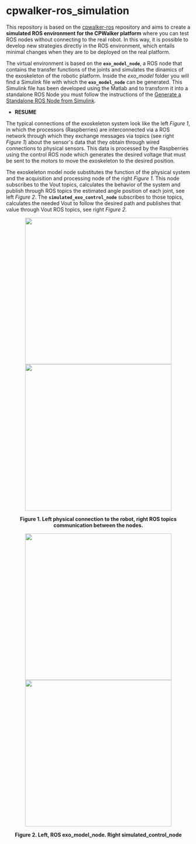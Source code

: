 # cpwalker-ros_simulation
This repository is based on the [cpwalker-ros](https://github.com/ricardocmello/cpwalker-ros) repository and aims to create a **simulated ROS environment for the CPWalker platform** where you can test ROS nodes without connecting to the real robot. In this way, it is possible to develop new strategies directly in the ROS environment, which entails minimal changes when they are to be deployed on the real platform.

The virtual environment is based on the **`exo_model_node`**, a ROS node that contains the transfer functions of the joints and simulates the dinamics of the exoskeleton of the robotic platform. Inside the _exo_model_ folder you will find a Simulink file with which the **`exo_model_node`** can be generated. This Simulink file has been developed using the Matlab and to transform it into a standalone ROS Node you must follow the instructions of the [Generate a Standalone ROS Node from Simulink](https://es.mathworks.com/help/ros/ug/generate-a-standalone-ros-node-from-simulink.html).

* **RESUME**

The typical connections of the exoskeleton system look like the left _Figure 1_, in which the processors (Raspberries) are interconnected via a ROS network through which they exchange messages via topics (see right _Figure 1_) about the sensor's data that they obtain through wired connections to physical sensors. This data is processed by the Raspberries using the control ROS node which generates the desired voltage that must be sent to the motors to move the exoskeleton to the desired position.  

The exoskeleton model node substitutes the function of the physical system and the acquisition and processing node of the right _Figure 1_. This node subscribes to the Vout topics, calculates the behavior of the system and publish through ROS topics the estimated angle position of each joint, see left _Figure 2_. The **`simulated_exo_control_node`** subscribes to those topics, calculates the needed Vout to follow the desired path and publishes that value through Vout ROS topics, see right _Figure 2_. 

<p align="center">
  <image src = "Exoskeleton_communication_diagram.png" width = "400" />
   <image src = "images/rosgraph_acquisitio_processing_control.png" width = "400" />
</p>
<p align="center">
  <b>Figure 1. Left physical connection to the robot, right ROS topics communication between the nodes.</b>
</p>

<p align="center">
  <image src = "images/exo_model_node.png" width = "400" />
  <image src = "images/simulation_exo_control_node.png" width = "400" />
</p>
<p align="center">
  <b>Figure 2. Left, ROS exo_model_node. Right simulated_control_node </b>
</p>


